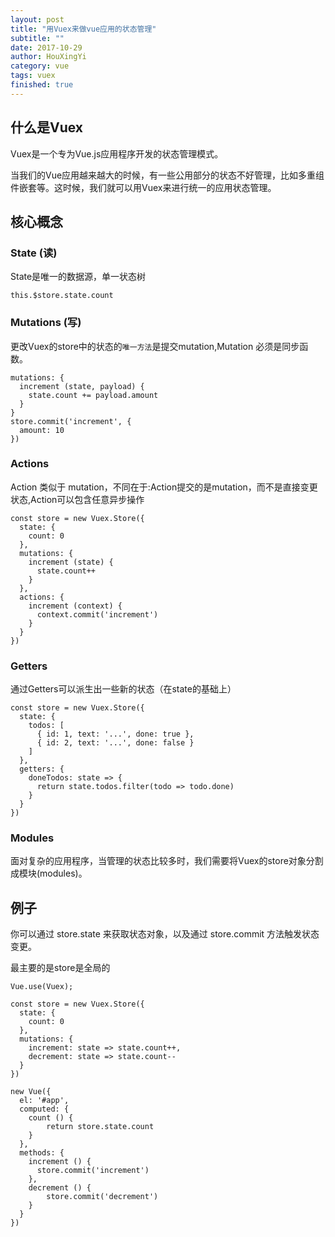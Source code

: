 ```yaml
---
layout: post
title: "用Vuex来做vue应用的状态管理"
subtitle: ""
date: 2017-10-29
author: HouXingYi
category: vue
tags: vuex
finished: true
---
```


## 什么是Vuex

Vuex是一个专为Vue.js应用程序开发的状态管理模式。

当我们的Vue应用越来越大的时候，有一些公用部分的状态不好管理，比如多重组件嵌套等。这时候，我们就可以用Vuex来进行统一的应用状态管理。

## 核心概念

### State (读)

State是唯一的数据源，单一状态树 

`this.$store.state.count`

### Mutations (写)
更改Vuex的store中的状态的`唯一方法`是提交mutation,Mutation 必须是同步函数。

```
mutations: {
  increment (state, payload) {
    state.count += payload.amount
  }
}
store.commit('increment', {
  amount: 10
})
```

### Actions
Action 类似于 mutation，不同在于:Action提交的是mutation，而不是直接变更状态,Action可以包含任意异步操作

```
const store = new Vuex.Store({
  state: {
    count: 0
  },
  mutations: {
    increment (state) {
      state.count++
    }
  },
  actions: {
    increment (context) {
      context.commit('increment')
    }
  }
})
```

### Getters
通过Getters可以派生出一些新的状态（在state的基础上）

```
const store = new Vuex.Store({
  state: {
    todos: [
      { id: 1, text: '...', done: true },
      { id: 2, text: '...', done: false }
    ]
  },
  getters: {
    doneTodos: state => {
      return state.todos.filter(todo => todo.done)
    }
  }
})
```

### Modules
面对复杂的应用程序，当管理的状态比较多时，我们需要将Vuex的store对象分割成模块(modules)。


## 例子

你可以通过 store.state 来获取状态对象，以及通过 store.commit 方法触发状态变更。

最主要的是store是全局的

```
Vue.use(Vuex);

const store = new Vuex.Store({
  state: {
    count: 0
  },
  mutations: {
  	increment: state => state.count++,
    decrement: state => state.count--
  }
})

new Vue({
  el: '#app',
  computed: {
    count () {
	    return store.state.count
    }
  },
  methods: {
    increment () {
      store.commit('increment')
    },
    decrement () {
    	store.commit('decrement')
    }
  }
})
```
